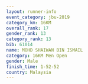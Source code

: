 ```yaml
---
layout: runner-info 
event_category: jbu-2019 
category_km: 16KM  
overall_rank: 17
gender_rank: 13
category_rank: 13
bib: 61014
name: MOHD SHAIWAN BIN ISMAIL
category: 16KM Men Open
gender: Male
finish_time: 1-52-52
country: Malaysia
---
```

